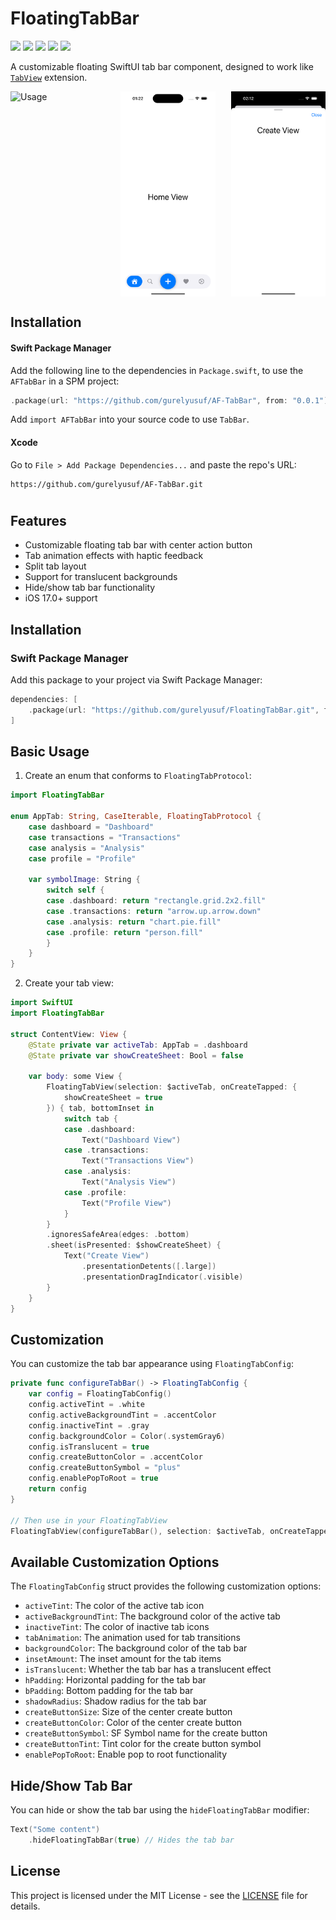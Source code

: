 # FloatingTabBar

<p align="left">
<a href="https://www.swift.org"><img src="https://img.shields.io/badge/Language-Swift%205.9-%23DE5D43"></a>
<a href="https://developer.apple.com/ios/"><img src="https://img.shields.io/badge/Platform-iOS%2017.0%2B-%2359ABE1"></a>
<a href="https://developer.apple.com/documentation/SwiftUI"><img src="https://img.shields.io/badge/Framework-SwiftUI-%233B82F7"></a>
<a href="https://www.swift.org/package-manager/"><img src="https://img.shields.io/badge/SPM-Compatible-%23FF149367"></a>
<a href="https://en.wikipedia.org/wiki/MIT_License/"><img src="https://img.shields.io/badge/license-mit-brightgreen.svg"></a>
</p>

A customizable floating SwiftUI tab bar component, designed to work like [`TabView`](https://developer.apple.com/documentation/swiftui/tabview) extension.

<div style="display: flex; justify-content: space-between;">
  <img src="./Assets/usage.mp4" alt="Usage" width="30%" />
  <img src="./Assets/1.png" alt="Screenshot 1" width="30%" />
  <img src="./Assets/2.png" alt="Screenshot 2" width="30%" />
</div>

## Installation

#### Swift Package Manager

Add the following line to the dependencies in `Package.swift`, to use the `AFTabBar` in a SPM project:

```swift
.package(url: "https://github.com/gurelyusuf/AF-TabBar", from: "0.0.1"),
```

Add `import AFTabBar` into your source code to use `TabBar`.

#### Xcode

Go to `File > Add Package Dependencies...` and paste the repo's URL:

```
https://github.com/gurelyusuf/AF-TabBar.git
```

#
## Features

- Customizable floating tab bar with center action button
- Tab animation effects with haptic feedback
- Split tab layout
- Support for translucent backgrounds
- Hide/show tab bar functionality
- iOS 17.0+ support

## Installation

### Swift Package Manager

Add this package to your project via Swift Package Manager:

```swift
dependencies: [
    .package(url: "https://github.com/gurelyusuf/FloatingTabBar.git", from: "1.0.0")
]
```

## Basic Usage

1. Create an enum that conforms to `FloatingTabProtocol`:

```swift
import FloatingTabBar

enum AppTab: String, CaseIterable, FloatingTabProtocol {
    case dashboard = "Dashboard"
    case transactions = "Transactions"
    case analysis = "Analysis"
    case profile = "Profile"
    
    var symbolImage: String {
        switch self {
        case .dashboard: return "rectangle.grid.2x2.fill"
        case .transactions: return "arrow.up.arrow.down"
        case .analysis: return "chart.pie.fill"
        case .profile: return "person.fill"
        }
    }
}
```

2. Create your tab view:

```swift
import SwiftUI
import FloatingTabBar

struct ContentView: View {
    @State private var activeTab: AppTab = .dashboard
    @State private var showCreateSheet: Bool = false
    
    var body: some View {
        FloatingTabView(selection: $activeTab, onCreateTapped: {
            showCreateSheet = true
        }) { tab, bottomInset in
            switch tab {
            case .dashboard:
                Text("Dashboard View")
            case .transactions:
                Text("Transactions View")
            case .analysis:
                Text("Analysis View")
            case .profile:
                Text("Profile View")
            }
        }
        .ignoresSafeArea(edges: .bottom)
        .sheet(isPresented: $showCreateSheet) {
            Text("Create View")
                .presentationDetents([.large])
                .presentationDragIndicator(.visible)
        }
    }
}
```

## Customization

You can customize the tab bar appearance using `FloatingTabConfig`:

```swift
private func configureTabBar() -> FloatingTabConfig {
    var config = FloatingTabConfig()
    config.activeTint = .white
    config.activeBackgroundTint = .accentColor
    config.inactiveTint = .gray
    config.backgroundColor = Color(.systemGray6)
    config.isTranslucent = true
    config.createButtonColor = .accentColor
    config.createButtonSymbol = "plus"
    config.enablePopToRoot = true
    return config
}

// Then use in your FloatingTabView
FloatingTabView(configureTabBar(), selection: $activeTab, onCreateTapped: { ... }) { ... }
```

## Available Customization Options

The `FloatingTabConfig` struct provides the following customization options:

- `activeTint`: The color of the active tab icon
- `activeBackgroundTint`: The background color of the active tab
- `inactiveTint`: The color of inactive tab icons
- `tabAnimation`: The animation used for tab transitions
- `backgroundColor`: The background color of the tab bar
- `insetAmount`: The inset amount for the tab items
- `isTranslucent`: Whether the tab bar has a translucent effect
- `hPadding`: Horizontal padding for the tab bar
- `bPadding`: Bottom padding for the tab bar
- `shadowRadius`: Shadow radius for the tab bar
- `createButtonSize`: Size of the center create button
- `createButtonColor`: Color of the center create button
- `createButtonSymbol`: SF Symbol name for the create button
- `createButtonTint`: Tint color for the create button symbol
- `enablePopToRoot`: Enable pop to root functionality



## Hide/Show Tab Bar

You can hide or show the tab bar using the `hideFloatingTabBar` modifier:

```swift
Text("Some content")
    .hideFloatingTabBar(true) // Hides the tab bar
```

## License

This project is licensed under the MIT License - see the [LICENSE](./LICENSE) file for details.
